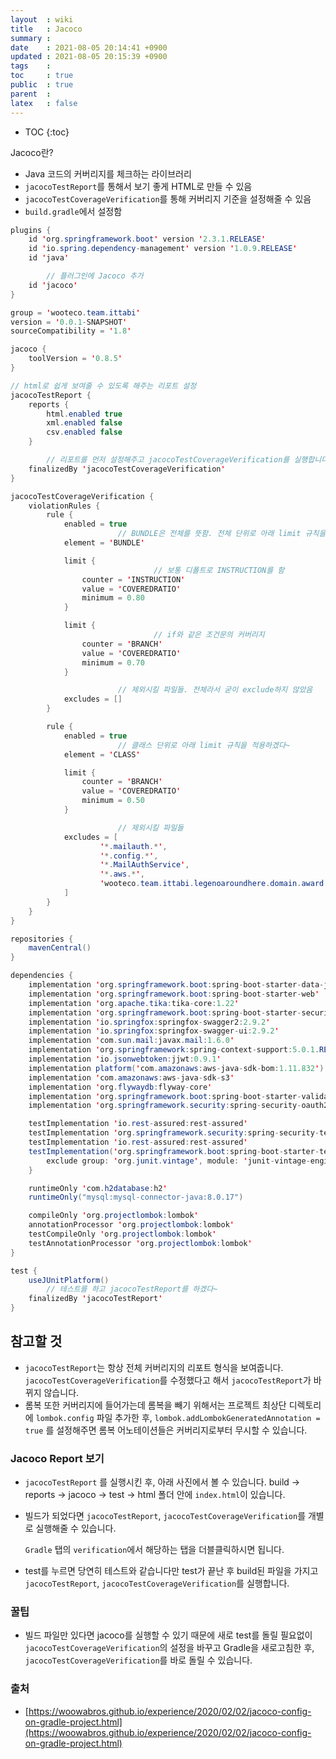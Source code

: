 ```yaml
---
layout  : wiki
title   : Jacoco
summary : 
date    : 2021-08-05 20:14:41 +0900
updated : 2021-08-05 20:15:39 +0900
tags    : 
toc     : true
public  : true
parent  : 
latex   : false
---
```

* TOC
{:toc}

Jacoco란?

- Java 코드의 커버리지를 체크하는 라이브러리
- `jacocoTestReport`를 통해서 보기 좋게 HTML로 만들 수 있음
- `jacocoTestCoverageVerification`를 통해 커버리지 기준을 설정해줄 수 있음
- `build.gradle`에서 설정함

```java
plugins {
    id 'org.springframework.boot' version '2.3.1.RELEASE'
    id 'io.spring.dependency-management' version '1.0.9.RELEASE'
    id 'java'

		// 플러그인에 Jacoco 추가
    id 'jacoco'
}

group = 'wooteco.team.ittabi'
version = '0.0.1-SNAPSHOT'
sourceCompatibility = '1.8'

jacoco {
    toolVersion = '0.8.5'
}

// html로 쉽게 보여줄 수 있도록 해주는 리포트 설정
jacocoTestReport {
    reports {
        html.enabled true
        xml.enabled false
        csv.enabled false
    }

		// 리포트를 먼저 설정해주고 jacocoTestCoverageVerification를 실행합니다.
    finalizedBy 'jacocoTestCoverageVerification'
}

jacocoTestCoverageVerification {
    violationRules {
        rule {
            enabled = true
						// BUNDLE은 전체를 뜻함. 전체 단위로 아래 limit 규칙을 적용하겠다~
            element = 'BUNDLE'

            limit {
								// 보통 디폴트로 INSTRUCTION를 함
                counter = 'INSTRUCTION'
                value = 'COVEREDRATIO'
                minimum = 0.80
            }

            limit {
								// if와 같은 조건문의 커버리지
                counter = 'BRANCH'
                value = 'COVEREDRATIO'
                minimum = 0.70
            }

						// 제외시킬 파일들. 전체라서 굳이 exclude하지 않았음
            excludes = []
        }

        rule {
            enabled = true
						// 클래스 단위로 아래 limit 규칙을 적용하겠다~
            element = 'CLASS'

            limit {
                counter = 'BRANCH'
                value = 'COVEREDRATIO'
                minimum = 0.50
            }

						// 제외시킬 파일들
            excludes = [
                    '*.mailauth.*',
                    '*.config.*',
                    '*.MailAuthService',
                    '*.aws.*',
                    'wooteco.team.ittabi.legenoaroundhere.domain.award.PopularityPostCreatorAward',
            ]
        }
    }
}

repositories {
    mavenCentral()
}

dependencies {
    implementation 'org.springframework.boot:spring-boot-starter-data-jpa'
    implementation 'org.springframework.boot:spring-boot-starter-web'
    implementation 'org.apache.tika:tika-core:1.22'
    implementation 'org.springframework.boot:spring-boot-starter-security'
    implementation 'io.springfox:springfox-swagger2:2.9.2'
    implementation 'io.springfox:springfox-swagger-ui:2.9.2'
    implementation 'com.sun.mail:javax.mail:1.6.0'
    implementation 'org.springframework:spring-context-support:5.0.1.RELEASE'
    implementation 'io.jsonwebtoken:jjwt:0.9.1'
    implementation platform('com.amazonaws:aws-java-sdk-bom:1.11.832')
    implementation 'com.amazonaws:aws-java-sdk-s3'
    implementation 'org.flywaydb:flyway-core'
    implementation 'org.springframework.boot:spring-boot-starter-validation'
    implementation 'org.springframework.security:spring-security-oauth2-client'

    testImplementation 'io.rest-assured:rest-assured'
    testImplementation 'org.springframework.security:spring-security-test'
    testImplementation 'io.rest-assured:rest-assured'
    testImplementation('org.springframework.boot:spring-boot-starter-test') {
        exclude group: 'org.junit.vintage', module: 'junit-vintage-engine'
    }

    runtimeOnly 'com.h2database:h2'
    runtimeOnly("mysql:mysql-connector-java:8.0.17")

    compileOnly 'org.projectlombok:lombok'
    annotationProcessor 'org.projectlombok:lombok'
    testCompileOnly 'org.projectlombok:lombok'
    testAnnotationProcessor 'org.projectlombok:lombok'
}

test {
    useJUnitPlatform()
		// 테스트를 하고 jacocoTestReport를 하겠다~
    finalizedBy 'jacocoTestReport'
}
```

## 참고할 것

- `jacocoTestReport`는 항상 전체 커버리지의 리포트 형식을 보여줍니다. `jacocoTestCoverageVerification`를 수정했다고 해서 `jacocoTestReport`가 바뀌지 않습니다.
- 롬복 또한 커버리지에 들어가는데 롬복을 빼기 위해서는 프로젝트 최상단 디렉토리에 `lombok.config` 파일 추가한 후, `lombok.addLombokGeneratedAnnotation = true` 를 설정해주면 롬복 어노테이션들은 커버리지로부터 무시할 수 있습니다.

### Jacoco Report 보기

- `jacocoTestReport` 를 실행시킨 후, 아래 사진에서 볼 수 있습니다. build → reports → jacoco → test → html 폴더 안에 `index.html`이 있습니다.
- 빌드가 되었다면 `jacocoTestReport`, `jacocoTestCoverageVerification`를 개별로 실행해줄 수 있습니다.

    `Gradle` 탭의 `verification`에서 해당하는 탭을 더블클릭하시면 됩니다.

- test를 누르면 당연히 테스트와 같습니다만 test가 끝난 후 build된 파일을 가지고 `jacocoTestReport`, `jacocoTestCoverageVerification`를 실행합니다.

### 꿀팁

- 빌드 파일만 있다면 jacoco를 실행할 수 있기 때문에 새로 test를 돌릴 필요없이 `jacocoTestCoverageVerification`의 설정을 바꾸고 Gradle을 새로고침한 후, `jacocoTestCoverageVerification`를 바로 돌릴 수 있습니다.

### 출처

- [https://woowabros.github.io/experience/2020/02/02/jacoco-config-on-gradle-project.html](https://woowabros.github.io/experience/2020/02/02/jacoco-config-on-gradle-project.html)

